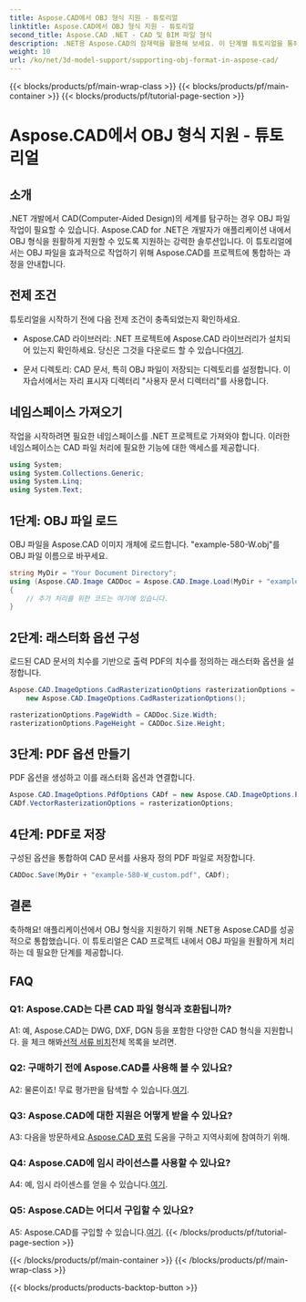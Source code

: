 ```yaml
---
title: Aspose.CAD에서 OBJ 형식 지원 - 튜토리얼
linktitle: Aspose.CAD에서 OBJ 형식 지원 - 튜토리얼
second_title: Aspose.CAD .NET - CAD 및 BIM 파일 형식
description: .NET용 Aspose.CAD의 잠재력을 활용해 보세요. 이 단계별 튜토리얼을 통해 CAD 애플리케이션에서 OBJ 형식을 원활하게 지원하는 방법을 알아보세요.
weight: 10
url: /ko/net/3d-model-support/supporting-obj-format-in-aspose-cad/
---
```


{{< blocks/products/pf/main-wrap-class >}}
{{< blocks/products/pf/main-container >}}
{{< blocks/products/pf/tutorial-page-section >}}

# Aspose.CAD에서 OBJ 형식 지원 - 튜토리얼

## 소개

.NET 개발에서 CAD(Computer-Aided Design)의 세계를 탐구하는 경우 OBJ 파일 작업이 필요할 수 있습니다. Aspose.CAD for .NET은 개발자가 애플리케이션 내에서 OBJ 형식을 원활하게 지원할 수 있도록 지원하는 강력한 솔루션입니다. 이 튜토리얼에서는 OBJ 파일을 효과적으로 작업하기 위해 Aspose.CAD를 프로젝트에 통합하는 과정을 안내합니다.

## 전제 조건

튜토리얼을 시작하기 전에 다음 전제 조건이 충족되었는지 확인하세요.

-  Aspose.CAD 라이브러리: .NET 프로젝트에 Aspose.CAD 라이브러리가 설치되어 있는지 확인하세요. 당신은 그것을 다운로드 할 수 있습니다[여기](https://releases.aspose.com/cad/net/).

- 문서 디렉토리: CAD 문서, 특히 OBJ 파일이 저장되는 디렉토리를 설정합니다. 이 자습서에서는 자리 표시자 디렉터리 "사용자 문서 디렉터리"를 사용합니다.

## 네임스페이스 가져오기

작업을 시작하려면 필요한 네임스페이스를 .NET 프로젝트로 가져와야 합니다. 이러한 네임스페이스는 CAD 파일 처리에 필요한 기능에 대한 액세스를 제공합니다.

```csharp
using System;
using System.Collections.Generic;
using System.Linq;
using System.Text;
```


## 1단계: OBJ 파일 로드

OBJ 파일을 Aspose.CAD 이미지 개체에 로드합니다. "example-580-W.obj"를 OBJ 파일 이름으로 바꾸세요.

```csharp
string MyDir = "Your Document Directory";
using (Aspose.CAD.Image CADDoc = Aspose.CAD.Image.Load(MyDir + "example-580-W.obj"))
{
    // 추가 처리를 위한 코드는 여기에 있습니다.
}
```

## 2단계: 래스터화 옵션 구성

로드된 CAD 문서의 치수를 기반으로 출력 PDF의 치수를 정의하는 래스터화 옵션을 설정합니다.

```csharp
Aspose.CAD.ImageOptions.CadRasterizationOptions rasterizationOptions =
    new Aspose.CAD.ImageOptions.CadRasterizationOptions();

rasterizationOptions.PageWidth = CADDoc.Size.Width;
rasterizationOptions.PageHeight = CADDoc.Size.Height;
```

## 3단계: PDF 옵션 만들기

PDF 옵션을 생성하고 이를 래스터화 옵션과 연결합니다.

```csharp
Aspose.CAD.ImageOptions.PdfOptions CADf = new Aspose.CAD.ImageOptions.PdfOptions();
CADf.VectorRasterizationOptions = rasterizationOptions;
```

## 4단계: PDF로 저장

구성된 옵션을 통합하여 CAD 문서를 사용자 정의 PDF 파일로 저장합니다.

```csharp
CADDoc.Save(MyDir + "example-580-W_custom.pdf", CADf);
```

## 결론

축하해요! 애플리케이션에서 OBJ 형식을 지원하기 위해 .NET용 Aspose.CAD를 성공적으로 통합했습니다. 이 튜토리얼은 CAD 프로젝트 내에서 OBJ 파일을 원활하게 처리하는 데 필요한 단계를 제공합니다.

## FAQ

### Q1: Aspose.CAD는 다른 CAD 파일 형식과 호환됩니까?

 A1: 예, Aspose.CAD는 DWG, DXF, DGN 등을 포함한 다양한 CAD 형식을 지원합니다. 을 체크 해봐[선적 서류 비치](https://reference.aspose.com/cad/net/)전체 목록을 보려면.

### Q2: 구매하기 전에 Aspose.CAD를 사용해 볼 수 있나요?

 A2: 물론이죠! 무료 평가판을 탐색할 수 있습니다.[여기](https://releases.aspose.com/).

### Q3: Aspose.CAD에 대한 지원은 어떻게 받을 수 있나요?

 A3: 다음을 방문하세요.[Aspose.CAD 포럼](https://forum.aspose.com/c/cad/19) 도움을 구하고 지역사회에 참여하기 위해.

### Q4: Aspose.CAD에 임시 라이선스를 사용할 수 있나요?

 A4: 예, 임시 라이센스를 얻을 수 있습니다.[여기](https://purchase.aspose.com/temporary-license/).

### Q5: Aspose.CAD는 어디서 구입할 수 있나요?

 A5: Aspose.CAD를 구입할 수 있습니다.[여기](https://purchase.aspose.com/buy).
{{< /blocks/products/pf/tutorial-page-section >}}

{{< /blocks/products/pf/main-container >}}
{{< /blocks/products/pf/main-wrap-class >}}

{{< blocks/products/products-backtop-button >}}
